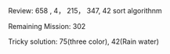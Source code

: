 Review: 658 , 4， 215， 347, 42
sort algorithnm

Remaining Mission:  302

Tricky solution: 75(three color), 42(Rain water)
